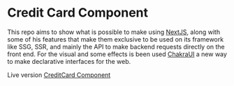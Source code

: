 # Credit Card Component

This repo aims to show what is possible to make using [NextJS](https://nextjs.org/), along with some of his features that make them exclusive to be used on its framework like SSG, SSR, and mainly the API to make backend requests directly on the front end. For the visual and some effects is been used [ChakraUI](https://chakra-ui.com/) a new way to make declarative interfaces for the web.


Live version [CreditCard Component](https://credit-card-chakra-ui.vercel.app/)